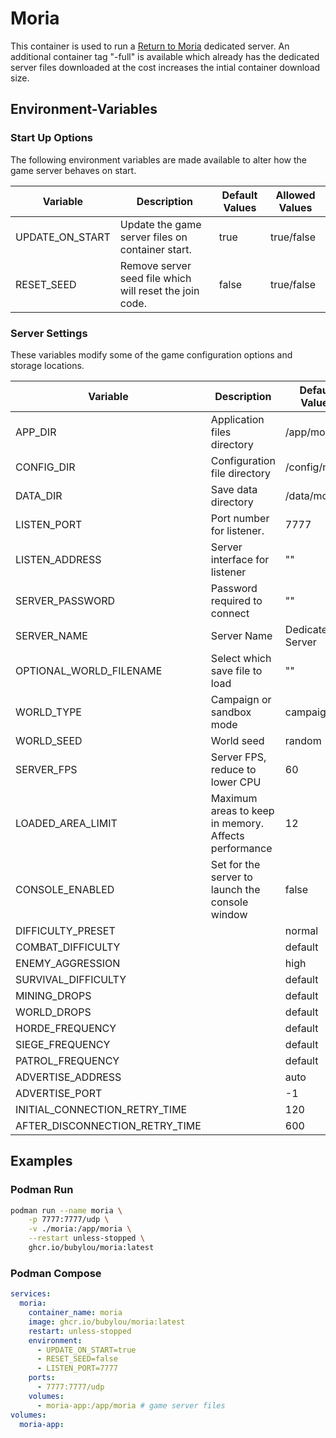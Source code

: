 # Moria

This container is used to run a [Return to Moria](https://store.steampowered.com/app/2933130) dedicated server.
An additional container tag "-full" is available which already has the dedicated server files downloaded at the cost increases the intial container download size.

## Environment-Variables

### Start Up Options

The following environment variables are made available to alter how the game server behaves on start.

| Variable           | Description                                                 | Default Values  | Allowed Values |
|--------------------|-------------------------------------------------------------|-----------------|----------------|
| UPDATE_ON_START    | Update the game server files on container start.            | true            | true/false     |
| RESET_SEED         | Remove server seed file which will reset the join code.     | false           | true/false     |

### Server Settings

These variables modify some of the game configuration options and storage locations.

| Variable                       | Description                                                 | Default Values   | Allowed Values  |
|--------------------------------|-------------------------------------------------------------|------------------|-----------------|
| APP_DIR                        | Application files directory                                 | /app/moria       | directory       |
| CONFIG_DIR                     | Configuration file directory                                | /config/moria    | directory       |
| DATA_DIR                       | Save data directory                                         | /data/moria      | directory       |
| LISTEN_PORT                    | Port number for listener.                                   | 7777             | 1024-65535      |
| LISTEN_ADDRESS                 | Server interface for listener                               | ""               |                 |
| SERVER_PASSWORD                | Password required to connect                                | ""               |                 |
| SERVER_NAME                    | Server Name                                                 | Dedicated Server |                 |
| OPTIONAL_WORLD_FILENAME        | Select which save file to load                              | ""               |                 |
| WORLD_TYPE                     | Campaign or sandbox mode                                    | campaign         | campaign/sanbox |
| WORLD_SEED                     | World seed                                                  | random           |                 |
| SERVER_FPS                     | Server FPS, reduce to lower CPU                             | 60               |                 |
| LOADED_AREA_LIMIT              | Maximum areas to keep in memory. Affects performance        | 12               | 4-32            |
| CONSOLE_ENABLED                | Set for the server to launch the console window             | false            |                 |
| DIFFICULTY_PRESET              |                                                             | normal           |                 |
| COMBAT_DIFFICULTY              |                                                             | default          |                 |
| ENEMY_AGGRESSION               |                                                             | high             |                 |
| SURVIVAL_DIFFICULTY            |                                                             | default          |                 |
| MINING_DROPS                   |                                                             | default          |                 |
| WORLD_DROPS                    |                                                             | default          |                 |
| HORDE_FREQUENCY                |                                                             | default          |                 |
| SIEGE_FREQUENCY                |                                                             | default          |                 |
| PATROL_FREQUENCY               |                                                             | default          |                 |
| ADVERTISE_ADDRESS              |                                                             | auto             |                 |
| ADVERTISE_PORT                 |                                                             | -1               |                 |
| INITIAL_CONNECTION_RETRY_TIME  |                                                             | 120              |                 |
| AFTER_DISCONNECTION_RETRY_TIME |                                                             | 600              |                 |

## Examples

### Podman Run

```bash
podman run --name moria \
    -p 7777:7777/udp \
    -v ./moria:/app/moria \
    --restart unless-stopped \
    ghcr.io/bubylou/moria:latest
```

### Podman Compose

```yml
services:
  moria:
    container_name: moria
    image: ghcr.io/bubylou/moria:latest
    restart: unless-stopped
    environment:
      - UPDATE_ON_START=true
      - RESET_SEED=false
      - LISTEN_PORT=7777
    ports:
      - 7777:7777/udp
    volumes:
      - moria-app:/app/moria # game server files
volumes:
  moria-app:
```

